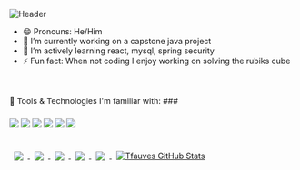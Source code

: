 <!-- **Tfauves/Tfauves** is a ✨ _special_ ✨ repository because its `README.md` (this file) appears on your GitHub profile. -->

![Header](https://github.com/Tfauves/Tfauves/blob/main/Add%20a%20heading.gif "Header")


- 😄 Pronouns: He/Him
- 🔭 I’m currently working on a capstone java project
- 🌱 I’m actively learning react, mysql, spring security
- ⚡ Fun fact: When not coding I enjoy working on solving the rubiks cube
<br>

<br>
 🧰 Tools & Technologies I'm familiar with:
###

<!-- &#128128; -->

###
 ![](https://img.shields.io/badge/Editor-IntelliJ_IDEA-informational?style=flat&logo=intellijidea&logoColor=white&color=informational)
 ![](https://img.shields.io/badge/Editor-Visual_Studio_Code-informational?style=flat&logo=visualstudiocode&logoColor=white&color=informational)
 ![](https://img.shields.io/badge/Code-Java-informational?style=flat&logo=java&logoColor=white&color=informational)
 ![](https://img.shields.io/badge/Code-JavaScript-informational?style=flat&logo=javascript&logoColor=white&color=informational)
 ![](https://img.shields.io/badge/Code-MySQL-informational?style=flat&logo=mysql&logoColor=white&color=informational)
 ![](https://img.shields.io/badge/Code-Spring_Boot-informational?style=flat&logo=springboot&logoColor=white&color=informational)


 
###

<!-- pinned repos -->

<a href="https://github.com/Tfauves/YahtzeeV2.01">
  <img align="center" style="margin:1rem 0.5rem" src="https://github-readme-stats.vercel.app/api/pin/?username=Tfauves&repo=YahtzeeV2.01&theme=dracula" />
</a>

<a href="https://github.com/Tfauves/Rummy">
  <img align="center" style="margin:0.5rem" src="https://github-readme-stats.vercel.app/api/pin/?username=Tfauves&repo=Rummy&theme=dracula" />
</a>

<a href="https://github.com/Tfauves/spring_security">
  <img align="center" style="margin:0.5rem" src="https://github-readme-stats.vercel.app/api/pin/?username=Tfauves&repo=Geekylikes&theme=dracula" />
</a>

<a href="https://github.com/Tfauves/rest_vehicle_rental">
  <img align="center" style="margin:0.5rem" src="https://github-readme-stats.vercel.app/api/pin/?username=Tfauves&repo=rest_vehicle_rental&theme=dracula" />
</a>


<!-- git stats -->

<a href="https://github.com/Tfauves">
  <img align="center" style="margin:0.5rem" src="https://github-readme-stats.vercel.app/api/top-langs/?username=Tfauves&theme=dracula&hide=css,html" />
</a>

<a href="https://github.com/Tfauves">
  <img align="center" style="margin:0.5rem" src="https://github-readme-stats.vercel.app/api?username=Tfauves&show_icons=true&line_height=27&count_private=true&theme=dracula" alt="Tfauves GitHub Stats" />
</a>



<!-- - 👯 I’m looking to collaborate on ...
- 🤔 I’m looking for help with ...
- 💬 Ask me about ...
- 📫 How to reach me: ...
 

